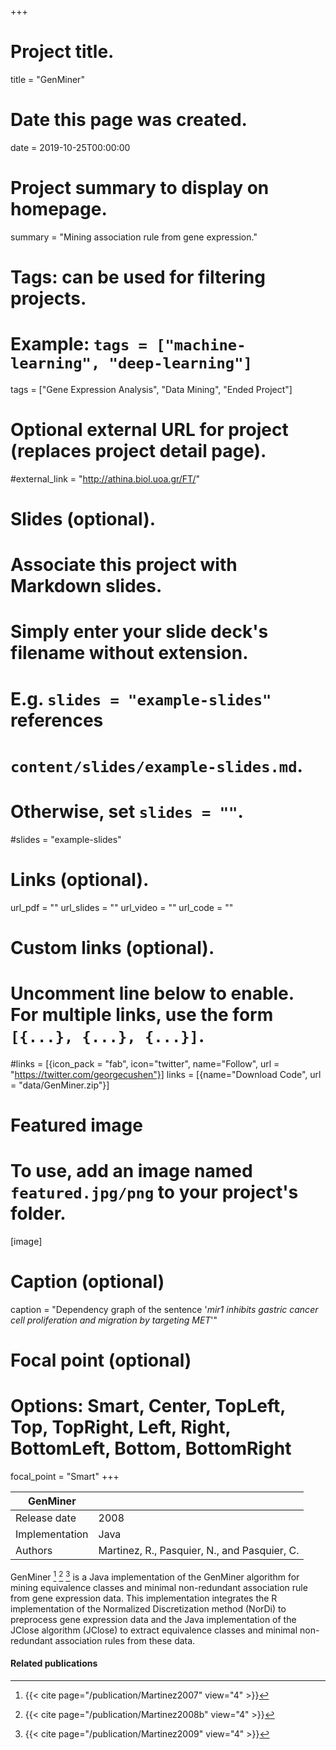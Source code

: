 +++
# Project title.
title = "GenMiner"

# Date this page was created.
date = 2019-10-25T00:00:00

# Project summary to display on homepage.
summary = "Mining association rule from gene expression."

# Tags: can be used for filtering projects.
# Example: `tags = ["machine-learning", "deep-learning"]`
tags = ["Gene Expression Analysis", "Data Mining", "Ended Project"]

# Optional external URL for project (replaces project detail page).
#external_link = "http://athina.biol.uoa.gr/FT/"

# Slides (optional).
#   Associate this project with Markdown slides.
#   Simply enter your slide deck's filename without extension.
#   E.g. `slides = "example-slides"` references 
#   `content/slides/example-slides.md`.
#   Otherwise, set `slides = ""`.
#slides = "example-slides"

# Links (optional).
url_pdf = ""
url_slides = ""
url_video = ""
url_code = ""

# Custom links (optional).
#   Uncomment line below to enable. For multiple links, use the form `[{...}, {...}, {...}]`.
#links = [{icon_pack = "fab", icon="twitter", name="Follow", url = "https://twitter.com/georgecushen"}]
links = [{name="Download Code", url = "data/GenMiner.zip"}]

# Featured image
# To use, add an image named `featured.jpg/png` to your project's folder. 
[image]
  # Caption (optional)
  caption = "Dependency graph of the sentence '*mir1 inhibits gastric cancer cell proliferation and migration by targeting MET*'"
  
  # Focal point (optional)
  # Options: Smart, Center, TopLeft, Top, TopRight, Left, Right, BottomLeft, Bottom, BottomRight
  focal_point = "Smart"
+++

| GenMiner       |                                              |
| -------------- | -------------------------------------------- |
| Release date   | 2008                                         |
| Implementation | Java                                         |
| Authors        | Martinez, R., Pasquier, N., and Pasquier, C. |


GenMiner [^Martinez2007] [^Martinez2008b] [^Martinez2009] is a Java implementation of the GenMiner algorithm for mining equivalence classes and minimal non-redundant association rule from gene expression data. This implementation integrates the R implementation of the Normalized Discretization method (NorDi) to preprocess gene expression data and the Java implementation of the JClose algorithm (JClose) to extract equivalence classes and minimal non-redundant association rules from these data.

#### Related publications
[^Martinez2007]: {{< cite page="/publication/Martinez2007" view="4" >}}
[^Martinez2008b]: {{< cite page="/publication/Martinez2008b" view="4" >}}
[^Martinez2009]: {{< cite page="/publication/Martinez2009" view="4" >}}

